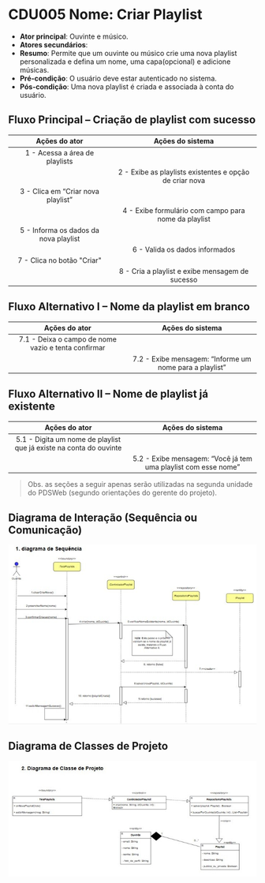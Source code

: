 # CDU005 Nome: Criar Playlist

- **Ator principal**: Ouvinte e músico.
- **Atores secundários**: 
- **Resumo**: Permite que um ouvinte ou músico crie uma nova playlist personalizada e defina um nome, uma capa(opcional) e adicione músicas.
- **Pré-condição**: O usuário deve estar autenticado no sistema.
- **Pós-condição**: Uma nova playlist é criada e associada à conta do usuário.

## Fluxo Principal – Criação de playlist com sucesso
| Ações do ator | Ações do sistema |
| :-----------------: | :-----------------: | 
| 1 - Acessa a área de playlists        | |
|                                       | 2 - Exibe as playlists existentes e opção de criar nova |
| 3 - Clica em “Criar nova playlist”    | |
|                                       | 4 - Exibe formulário com campo para nome da playlist |
| 5 - Informa os dados da nova playlist | |
|                                       | 6 - Valida os dados informados |
| 7 - Clica no botão "Criar"            | | 
|                                       | 8 - Cria a playlist e exibe mensagem de sucesso |

## Fluxo Alternativo I – Nome da playlist em branco
| Ações do ator | Ações do sistema |
| :-----------------: | :-----------------: | 
| 7.1 - Deixa o campo de nome vazio e tenta confirmar | |	
|                                                     | 7.2 - Exibe mensagem: “Informe um nome para a playlist” | 

## Fluxo Alternativo II – Nome de playlist já existente
| Ações do ator | Ações do sistema |
| :-----------------: | :-----------------: | 
| 5.1 - Digita um nome de playlist que já existe na conta do ouvinte | |
|                                                                    | 5.2 - Exibe mensagem: “Você já tem uma playlist com esse nome” |

> Obs. as seções a seguir apenas serão utilizadas na segunda unidade do PDSWeb (segundo orientações do gerente do projeto).

## Diagrama de Interação (Sequência ou Comunicação)

<!-- > Substituir pela imagem correspondente... -->
<img src="criar-playlist-sequencia.jpeg">

## Diagrama de Classes de Projeto

<!-- > Substituir pela imagem contendo as classes (modelo, visão e templates) que implementam o respectivo CDU... -->
<img src="criar-playlist-classe.jpeg">